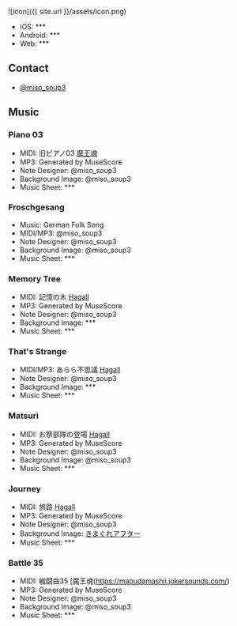 ![icon]({{ site.url }}/assets/icon.png)

- iOS: ***
- Android: ***
- Web: ***

## Contact

- [@miso_soup3](https://twitter.com/miso_soup3)

## Music

### Piano 03

- MIDI: 旧ピアノ03 [魔王魂](https://maoudamashii.jokersounds.com/)
- MP3: Generated by MuseScore
- Note Designer: @miso_soup3
- Background Image: @miso_soup3
- Music Sheet: ***

### Froschgesang

- Music: German Folk Song
- MIDI/MP3: @miso_soup3
- Note Designer: @miso_soup3
- Background Image: @miso_soup3
- Music Sheet: ***

### Memory Tree

- MIDI: 記憶の木 [Hagall](http://hagall.hacca.jp/)
- MP3: Generated by MuseScore
- Note Designer: @miso_soup3
- Background Image: ***
- Music Sheet: ***

### That's Strange

- MIDI/MP3: あらら不思議 [Hagall](http://hagall.hacca.jp/)
- Note Designer: @miso_soup3
- Background Image: ***
- Music Sheet: ***

### Matsuri

- MIDI: お祭部隊の登場 [Hagall](http://hagall.hacca.jp/)
- MP3: Generated by MuseScore
- Note Designer: @miso_soup3
- Background Image: @miso_soup3
- Music Sheet: ***

### Journey

- MIDI: 旅路 [Hagall](http://hagall.hacca.jp/)
- MP3: Generated by MuseScore
- Note Designer: @miso_soup3
- Background Image: [きまぐれアフター](http://www5d.biglobe.ne.jp/~gakai/)
- Music Sheet: ***

### Battle 35

- MIDI: 戦闘曲35 [魔王魂(https://maoudamashii.jokersounds.com/)
- MP3: Generated by MuseScore
- Note Designer: @miso_soup3
- Background Image: @miso_soup3
- Music Sheet: ***

